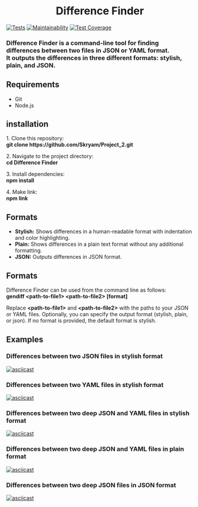 <head>

<h1 align='center'>Difference Finder</h1>

[![Tests](https://github.com/Skryam/Project_2/actions/workflows/main.yml/badge.svg)](https://github.com/Skryam/Project_2/actions/workflows/main.yml)
[![Maintainability](https://api.codeclimate.com/v1/badges/81607be88b0d0eedcf2a/maintainability)](https://codeclimate.com/github/Skryam/Project_2/maintainability)
[![Test Coverage](https://api.codeclimate.com/v1/badges/81607be88b0d0eedcf2a/test_coverage)](https://codeclimate.com/github/Skryam/Project_2/test_coverage)

<h3 align="left">Difference Finder is a command-line tool for finding differences between two files in JSON or YAML format.<br>It outputs the differences in three different formats: stylish, plain, and JSON.</h3>
</head>
<body>
 <h2 aling="left">Requirements</h2>
   <ul>
     <li>Git</li>
     <li>Node.js</li>
   </ul>

   <h2 aling="left">installation</h2>
<p>1. Clone this repository:<br><strong>git clone https://github.com/Skryam/Project_2.git</strong></p>
<p>2. Navigate to the project directory:<br><strong>cd Difference Finder</strong></p>
<p>3. Install dependencies:<br><strong>npm install</strong></p>
<p>4. Make link:<br><strong>npm link</strong></p>

<h2 aling="left">Formats</h2>
<ul>
     <li><strong>Stylish:</strong> Shows differences in a human-readable format with indentation and color highlighting.
</li>
     <li><strong>Plain:</strong> Shows differences in a plain text format without any additional formatting.</li>
     <li><strong>JSON:</strong> Outputs differences in JSON format.</li>
   </ul>

<h2 aling="left">Formats</h2>
<p>Difference Finder can be used from the command line as follows:<br><strong>gendiff &ltpath-to-file1&gt &ltpath-to-file2&gt [format]</strong></p>
<p>Replace <strong>&ltpath-to-file1&gt</strong> and <strong>&ltpath-to-file2&gt</strong> with the paths to your JSON or YAML files. Optionally, you can specify the output format (stylish, plain, or json). If no format is provided, the default format is stylish.

<h2 aling="left">Examples</h2>

<h3>Differences between two JSON files in stylish format</h3>

[![asciicast](https://asciinema.org/a/4tc2JhHjnMylwXMqMUHW0jKjp.svg)](https://asciinema.org/a/4tc2JhHjnMylwXMqMUHW0jKjp)

<h3>Differences between two YAML files in stylish format</h3>

[![asciicast](https://asciinema.org/a/xwB0JuE2RpCiFAzyzoOv8rlUU.svg)](https://asciinema.org/a/xwB0JuE2RpCiFAzyzoOv8rlUU)

<h3>Differences between two deep JSON and YAML files in stylish format</h3>

[![asciicast](https://asciinema.org/a/zVAEGnze6rqLlsrAY4UwxphzK.svg)](https://asciinema.org/a/zVAEGnze6rqLlsrAY4UwxphzK)

<h3>Differences between two deep JSON and YAML files in plain format</h3>

[![asciicast](https://asciinema.org/a/bm9lLwznyAqkx0EPQvubgxPnv.svg)](https://asciinema.org/a/bm9lLwznyAqkx0EPQvubgxPnv)

<h3>Differences between two deep JSON files in JSON format</h3>

[![asciicast](https://asciinema.org/a/kppyZjhbLebVkFu0SGwlAW1Sn.svg)](https://asciinema.org/a/kppyZjhbLebVkFu0SGwlAW1Sn)
